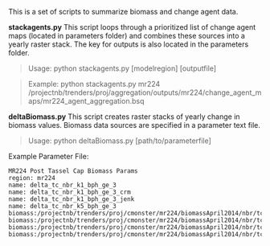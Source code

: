 This is a set of scripts to summarize biomass and change agent data.

**stackagents.py**
This script loops through a prioritized list of change agent maps (located in parameters folder) and combines these sources into a yearly raster stack. The key for outputs is also located in the parameters folder.

>Usage: python stackagents.py [modelregion] [outputfile]

>Example: python stackagents.py mr224 /projectnb/trenders/proj/aggregation/outputs/mr224/change_agent_maps/mr224_agent_aggregation.bsq


**deltaBiomass.py**
This script creates raster stacks of yearly change in biomass values. Biomass data sources are specified in a parameter text file.

>Usage: python deltaBiomass.py [path/to/parameterfile]

Example Parameter File:
```
MR224 Post Tassel Cap Biomass Params
region: mr224
name: delta_tc_nbr_k1_bph_ge_3
name: delta_tc_nbr_k1_bph_ge_3_crm
name: delta_tc_nbr_k1_bph_ge_3_jenk
name: delta_tc_nbr_k5_bph_ge_3
biomass:/projectnb/trenders/proj/cmonster/mr224/biomassApril2014/nbr/tc_nbr_k1/bph_ge_3
biomass:/projectnb/trenders/proj/cmonster/mr224/biomassApril2014/nbr/tc_nbr_k1/bph_ge_3_crm
biomass:/projectnb/trenders/proj/cmonster/mr224/biomassApril2014/nbr/tc_nbr_k1/bph_ge_3_jenk
biomass:/projectnb/trenders/proj/cmonster/mr224/biomassApril2014/nbr/tc_nbr_k5/bph_ge_3
```
